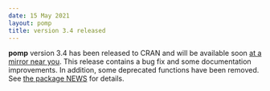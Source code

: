 ```yaml
---
date: 15 May 2021
layout: pomp
title: version 3.4 released
---
```


**pomp** version 3.4 has been released to CRAN and will be available soon [at a mirror near you](https://cran.r-project.org/mirrors.html).
This release contains a bug fix and some documentation improvements.
In addition, some deprecated functions have been removed.
See [the package NEWS](/NEWS.html) for details.
